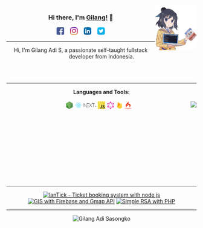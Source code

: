 <img src="https://github.com/gilang-as/gilang-as/blob/master/assets/gilang.png?raw=true" width="110" height="120" align="right"/>

<center>

### Hi there, I'm [Gilang!](https://gilang-as.github.io) 👋 <br/>
<a href="https://www.facebook.com/gilangads"><img src="https://raw.githubusercontent.com/gilang-as/gilang-as/master/assets/social/facebook.svg" alt="alt text" width="20" height="20"/></a>
&nbsp;&nbsp;
<a href="https://www.instagram.com/gil_adis/"><img src="https://raw.githubusercontent.com/gilang-as/gilang-as/master/assets/social/instagram.svg" alt="alt text" width="20" height="20"></a>
&nbsp;&nbsp;
<a href="https://www.linkedin.com/in/gilangas/"><img src="https://raw.githubusercontent.com/gilang-as/gilang-as/master/assets/social/linkedin.svg" alt="alt text" width="20" height="20"></a>
&nbsp;&nbsp;
<a href="https://twitter.com/gilang_adis"><img src="https://raw.githubusercontent.com/gilang-as/gilang-as/master/assets/social/twitter.svg" alt="alt text" width="20" height="20"></a>


___

Hi, I'm Gilang Adi S, a passionate self-taught fullstack developer from Indonesia.

<br/>
<br/>

---
<strong>Languages and Tools:</strong>
<br/>
<br/>
<code><img height="20" src="https://raw.githubusercontent.com/gilang-as/gilang-as/master/assets/skill/nodejs.png"></code>
<code><img height="20" src="https://raw.githubusercontent.com/gilang-as/gilang-as/master/assets/skill/react.png"></code>
<code><img height="20" src="https://raw.githubusercontent.com/gilang-as/gilang-as/master/assets/skill/nextjs.svg"></code>
<code><img height="20" src="https://raw.githubusercontent.com/gilang-as/gilang-as/master/assets/skill/javascript.png"></code>
<code><img height="20" src="https://raw.githubusercontent.com/gilang-as/gilang-as/master/assets/skill/graphql.png"></code>
<code><img height="20" src="https://raw.githubusercontent.com/gilang-as/gilang-as/master/assets/skill/firebase.png"></code>
<code><img height="20" src="https://raw.githubusercontent.com/gilang-as/gilang-as/master/assets/skill/codeigniter.png"></code>
<img src="https://github-readme-stats.vercel.app/api/top-langs/?username=gilang-as" align="right">
<br/><br/><br/><br/><br/><br/><br/><br/><br/><br/><br/><br/>
___

<a href="https://github.com/gilang-as/landTick"><img src="https://github-readme-stats.vercel.app/api/pin/?username=gilang-as&repo=landTick" alt="lanTick - Ticket booking system with node js" width="49.75%"/></a>
<a href="https://github.com/gilang-as/gis-firebase"><img src="https://github-readme-stats.vercel.app/api/pin/?username=gilang-as&repo=gis-firebase" alt="GIS with Firebase and Gmap API" width="49.75%"/></a>
<a href="https://github.com/gilang-as/rsa-php-kriptografi"><img src="https://github-readme-stats.vercel.app/api/pin/?username=gilang-as&repo=rsa-php-kriptografi" alt="Simple RSA with PHP" width="49.75%"/></a>

---
<img src="https://github-readme-stats.vercel.app/api?username=gilang-as&show_icons=true&title_color=FF5500&icon_color=FF9933&text_color=000" alt="Gilang Adi Sasongko" width="100%"/>

